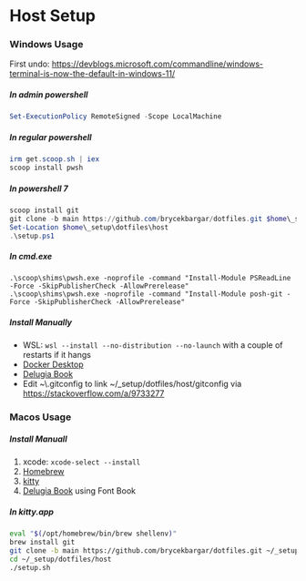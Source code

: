 # Host Setup

### Windows Usage

First undo: https://devblogs.microsoft.com/commandline/windows-terminal-is-now-the-default-in-windows-11/

##### In admin powershell

```powershell
Set-ExecutionPolicy RemoteSigned -Scope LocalMachine
```

##### In regular powershell

```powershell
irm get.scoop.sh | iex
scoop install pwsh
```

##### In powershell 7

```powershell
scoop install git
git clone -b main https://github.com/brycekbargar/dotfiles.git $home\_setup\dotfiles
Set-Location $home\_setup\dotfiles\host
.\setup.ps1
```

##### In cmd.exe

```batch
.\scoop\shims\pwsh.exe -noprofile -command "Install-Module PSReadLine -Force -SkipPublisherCheck -AllowPrerelease"
.\scoop\shims\pwsh.exe -noprofile -command "Install-Module posh-git -Force -SkipPublisherCheck -AllowPrerelease"
```

##### Install Manually
  - WSL: `wsl --install --no-distribution --no-launch` with a couple of restarts if it hangs
  - [Docker Desktop](https://docs.docker.com/desktop/install/windows-install/)
  - [Delugia Book](https://github.com/adam7/delugia-code/releases/latest)
  - Edit ~\\.gitconfig to link ~/_setup/dotfiles/host/gitconfig via https://stackoverflow.com/a/9733277

### Macos Usage

##### Install Manuall
1. xcode: `xcode-select --install`
1. [Homebrew](https://github.com/Homebrew/brew/releases/latest)
1. [kitty](https://github.com/kovidgoyal/kitty/releases/latest)
1. [Delugia Book](https://github.com/adam7/delugia-code/releases/latest) using Font Book

##### In kitty.app

```sh
eval "$(/opt/homebrew/bin/brew shellenv)"
brew install git
git clone -b main https://github.com/brycekbargar/dotfiles.git ~/_setup/dotfiles
cd ~/_setup/dotfiles/host
./setup.sh
```
